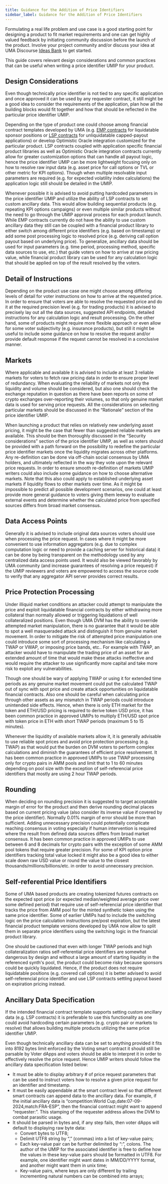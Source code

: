 ```yaml
---
title: Guidance for the Addition of Price Identifiers
sidebar_label: Guidance for the Addition of Price Identifiers
---
```


Formulating a real life problem and use case is a good starting point for designing a product to fit market requirements and one can get highly valued feedback by initiating community discussion before the launch of the product. Involve your project community and/or discuss your idea at UMA Discourse [Ideas Bank](https://discourse.umaproject.org/c/ideas-bank/23) to get started.

This guide covers relevant design considerations and common practices that can be useful when writing a price identifier UMIP for your product.

## Design Considerations

Even though technically price identifier is not tied to any specific application and once approved it can be used by any requester contract, it still might be a good idea to consider the requirements of the application, plan how all the building blocks would fit together and how that should be reflected in the particular price identifier UMIP.

Depending on the type of product one could choose among financial contract templates developed by UMA (e.g. [EMP contracts](/synthetic-tokens/expiring-synthetic-tokens.md) for liquidatable sponsor positions or [LSP contracts](/synthetic-tokens/long-short-pair.md) for unliquidatable capped-payout applications) or develop Optimistic Oracle integration customized for the particular product. LSP contracts coupled with application specific financial product libraries as well as Optimistic Oracle integration contracts currently allow for greater customization options that can handle all payout logic, hence the price identifier UMIP can be more lightweight focusing only on how to resolve raw input data (e.g. asset price for call options or TVL or other metric for KPI options). Though when multiple resolvable input parameters are required (e.g. for expected volatility index calculations) the application logic still should be detailed in the UMIP.

Whenever possible it is advised to avoid putting hardcoded parameters in the price identifier UMIP and utilize the ability of LSP contracts to set custom ancillary data. This would allow building sequential products (e.g. repeating KPI options campaigns) or even multiple similar products without the need to go through the UMIP approval process for each product launch. While EMP contracts currently do not have the ability to use custom ancillary data they still can be coupled with a financial product library to either switch among different price identifiers (e.g. based on timestamp) or add some post processing logic to resolved price (e.g. deriving call option payout based on underlying price). To generalize, ancillary data should be used for input parameters (e.g. time period, processing method, specific data sources to use, etc.) that guide voters on how to arrive at raw pricing value, while financial product library can be used for any calculation logic that should be applied on top of the result resolved by the voters.

## Detail of Instructions

Depending on the product use case one might choose among differing levels of detail for voter instructions on how to arrive at the requested price. In order to ensure that voters are able to resolve the requested price and do it at the required precision level (e.g. for trading products) it is advised to precisely lay out all the data sources, suggested API endpoints, detailed instructions for any calculation logic and result processing. On the other hand, some of products might require more flexible approach or even allow for some voter subjectivity (e.g. insurance products), but still it might be useful to include some guidance on how to resolve the request and/or provide default response if the request cannot be resolved in a conclusive manner.

## Markets

Where applicable and available it is advised to include at least 3 reliable markets for voters to fetch raw pricing data in order to ensure proper level of redundancy. When evaluating the reliability of markets not only the liquidity and volume should be considered, but also one should check the exchange reputation in question as there have been reports on some of crypto exchanges over-reporting their volumes, so that only genuine market data is used for serving price requests. All the considerations on selecting particular markets should be discussed in the “Rationale” section of the price identifier UMIP.

When launching a product that relies on relatively new underlying asset pricing, it might be the case that fewer than suggested reliable markets are available. This should be then thoroughly discussed in the “Security considerations” section of the price identifier UMIP, as well as voters should be provided with a path forward on the possibility to redefine the particular price identifier markets once the liquidity migrates across other platforms. Any re-definition can be done via off-chain social consensus by UMA holders, and ultimately reflected in the way they vote upon the relevant price requests. In order to ensure smooth re-definition of markets UMIP writers could also include some guidance on how to choose alternative markets. Note that this also could apply to established underlying asset markets if liquidity flows to other markets over time. As it might be impossible to predict all possible development scenarios, one could at least provide more general guidance to voters giving them leeway to evaluate external events and determine whether the calculated price from specified sources differs from broad market consensus.

## Data Access Points

Generally it is advised to include original data sources voters should use when processing the price request. In cases where it might be more convenient to use information aggregators (e.g. due to complex computation logic or need to provide a caching server for historical data) it can be done by being transparent on the methodology used by any centralized data access points used. It would also be viewed favorably by UMA community (and increase guarantees of resolving a price request) if the UMIP reviewers and voters are empowered to access the source code to verify that any aggregator API server provides correct results.

## Price Protection Processing

Under illiquid market conditions an attacker could attempt to manipulate the price and exploit liquidatable financial contracts by either withdrawing more collateral than normally allowed or triggering liquidations of well collateralized positions. Even though UMA DVM has the ability to override attempted market manipulation, there is no guarantee that it would be able to spot a well masqueraded attack and distinguish it from genuine market movement. In order to mitigate the risk of attempted price manipulation one could introduce some sort of processing mechanism like calculating a TWAP or VWAP, or imposing price bands, etc.. For example with TWAP, an attacker would have to manipulate the trading price of an asset for an extended amount of time that would make these attacks ineffective and would require the attacker to use significantly more capital and take more risk to exploit any vulnerabilities.

Though one should be wary of applying TWAP or using it for extended time periods as any genuine market movement could put the calculated TWAP out of sync with spot price and create attack opportunities on liquidatable financial contracts. Also one should be careful when calculating price through other assets as any mismatch in TWAP periods could introduce unintended side effects. Hence, when there is only ETH market for the token and ETH/USD pricing is required to derive token USD price, it has been common practice in approved UMIPs to multiply ETH/USD spot price with token price in ETH with short TWAP periods (maximum 5 to 15 minutes).

Whenever the liquidity of available markets allow it, it is generally advisable to use reliable spot prices and avoid price protection processing (e.g. TWAP) as that would put the burden on DVM voters to perform complex calculations and diminish the guarantees of efficient price resolvement. It has been common practice in approved UMIPs to use TWAP processing only for crypto pairs in AMM pools and limit that to 1 to 60 minutes depending on pool size with the exception of self-referencial price identifiers that mostly are using 2 hour TWAP periods.

## Rounding

When deciding on rounding precision it is suggested to target acceptable margin of error for the product and then derive rounding decimal places based on current pricing value (also consider its inverse value if covered by the price identifier). Normally 0.01% margin of error should be more than sufficient. Adding unnecessary precision could potentially complicate reaching consensus in voting especially if human intervention is required where the result from defined data sources differs from broad market consensus. It has been common practice in approved UMIPs to use between 6 and 8 decimals for crypto pairs with the exception of some AMM pool tokens that require greater precision. For some of KPI option price identifiers tracking total value locked it might also be a good idea to either scale down raw USD value or round the value to the closest thousands/millions/billions/etc. in order to avoid unnecessary precision.

## Self-referential Price Identifiers

Some of UMA based products are creating tokenized futures contracts on the expected spot price (or expected median/weighted average price over some defined period) that require use of self-referencial price identifier that tracks the price from AMM pool for the minted synthetic token using the same price identifier. Some of earlier UMIPs had to include the switching logic on the price calculation instructions pre/post expiration, but the latest financial product template versions developed by UMA now allow to split them in separate price identifiers using the switching logic in the financial product library.

One should be cautioned that even with longer TWAP periods and high collateralization ratios self-referential price identifiers are somewhat dangerous by design and without a large amount of starting liquidity in the referenced synth's pool, the product could become risky because sponsors could be quickly liquidated. Hence, if the product does not require liquidatable positions (e.g. covered call options) it is better advised to avoid self-referencial price identifier and use LSP contracts settling payout based on expiration pricing instead.

## Ancillary Data Specification

If the intended financial contract template supports setting custom ancillary data (e.g. LSP contracts) it is preferable to use this functionality as one could avoid hardcoding certain parameters (e.g. crypto pair or markets to resolve) that allows building multiple products utilizing the same price identifier UMIP.

Even though technically ancillary data can be set to anything provided it fits into 8192 bytes limit enforced by the Voting smart contract it should still be parsable by Voter dApps and voters should be able to interpret it in order to effectively resolve the price request. Hence UMIP writers should follow the ancillary data specification listed below:

* It must be able to display arbitrary # of price request parameters that can be used to instruct voters how to resolve a given price request for an identifier and timestamp.
* It must be easily appendable at the smart contract level so that different smart contracts can append data to the ancillary data. For example, if the initial ancillary data is “competition:World Cup,date:07-09-2024,match:FRA-ESP”, then the financial contract might want to append “requester:<CONTRACT-ADDRESS>”. This stamping of the requester address allows the DVM to combat parasitic usage.
* It should be parsed in bytes and, if any step fails, then voter dApps will default to displaying raw byte data:
  * Convert bytes to UTF8;
  * Delimit UTF8 string by “,” (commas) into a list of key-value pairs;
  * Each key-value pair can be further delimited by “:”, colons. The author of the UMIP for the associated identifier is free to define how the values in these key-value pairs should be formatted in UTF8. For example, one identifier might want dates in MM/DD/YYYY format, and another might want them in unix time;
  * Key-value pairs, where keys are only different by trailing incrementing natural numbers can be combined into arrays;



